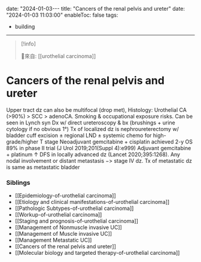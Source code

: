 date: "2024-01-03---
title: "Cancers of the renal pelvis and ureter"
date: "2024-01-03 11:03:00"
enableToc: false
tags:
  - building
---
> [!info]
>
> 🌱來自: [[urothelial carcinoma]]
# Cancers of the renal pelvis and ureter
Upper tract dz can also be multifocal (drop met), Histology: Urothelial CA (>90%) > SCC > adenoCA. Smoking & occupational exposure risks. Can be seen in Lynch syn
Dx w/ direct ureteroscopy & bx (brushings + urine cytology if no obvious 1°)
Tx of localized dz is nephroureterectomy w/ bladder cuff excision ± regional LND ± systemic chemo for high-grade/higher T stage
Neoadjuvant gemcitabine + cisplatin achieved 2-y OS 89% in phase II trial (J Urol 2019;201(Suppl 4):e999)
Adjuvant gemcitabine + platinum ↑ DFS in locally advanced dz (Lancet 2020;395:1268).
Any nodal involvement or distant metastasis −> stage IV dz. Tx of metastatic dz is same as metastatic bladder
### Siblings
- [[Epidemiology-of-urothelial carcinoma]]
- [[Etiology and clinical manifestations-of-urothelial carcinoma]]
- [[Pathologic Subtypes-of-urothelial carcinoma]]
- [[Workup-of-urothelial carcinoma]]
- [[Staging and prognosis-of-urothelial carcinoma]]
- [[Management of Nonmuscle invasive UC]]
- [[Management of Muscle invasive UC]]
- [[Management Metastatic UC]]
- [[Cancers of the renal pelvis and ureter]]
- [[Molecular biology and targeted therapy-of-urothelial carcinoma]]
